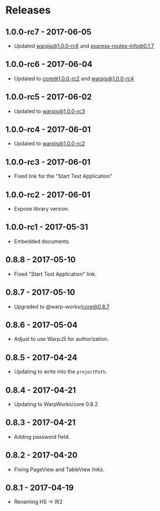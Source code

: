 # Releases

## 1.0.0-rc7 - 2017-06-05

- Updated warpjs@1.0.0-rc6 and express-routes-info@0.1.7

## 1.0.0-rc6 - 2017-06-04

- Updated to core@1.0.0-rc2 and warpjs@1.0.0-rc4

## 1.0.0-rc5 - 2017-06-02

- Updated to warpjs@1.0.0-rc3

## 1.0.0-rc4 - 2017-06-01

- Updated to warpjs@1.0.0-rc2

## 1.0.0-rc3 - 2017-06-01

- Fixed link for the "Start Test Application"

## 1.0.0-rc2 - 2017-06-01

- Expose library version.

## 1.0.0-rc1 - 2017-05-31

- Embedded documents.

## 0.8.8 - 2017-05-10

- Fixed "Start Test Application" link.

## 0.8.7 - 2017-05-10

- Upgraded to @warp-works/core@0.8.7

## 0.8.6 - 2017-05-04

- Adjust to use WarpJS for authorization.

## 0.8.5 - 2017-04-24

- Updating to write into the `projectPath`.

## 0.8.4 - 2017-04-21

- Updating to WarpWorks/core 0.8.2

## 0.8.3 - 2017-04-21

- Adding password field.

## 0.8.2 - 2017-04-20

- Fixing PageView and TableView links.

## 0.8.1 - 2017-04-19

- Renaming HS -> W2
